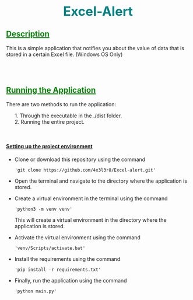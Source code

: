 <h1 align="center" style="color:teal; font-weight: bold; font-size:35px">Excel-Alert</h1>

<u><h2 style="color:green"> Description </h2></u>
This is a simple application that notifies you about the value of data that is stored in a certain Excel file. (Windows OS Only)

<br>
<br>

<u><h2 style="color:green"> Running the Application</h2></u>

There are two methods to run the application: <br>

<ol> 
    1. Through the executable in the ./dist folder. <br>
    2. Running the entire project. <br>

</ol>

<br>
<h4><u> Setting up the project environment</u></h4>

- Clone or download this repository using the command

  `'git clone https://github.com/4x3l3r8/Excel-alert.git'`

- Open the terminal and navigate to the directory where the application is stored.

- Create a virtual environment in the terminal using the command

  `'python3 -m venv venv'`

  This will create a virtual environment in the directory where the application is stored.

- Activate the virtual environment using the command

  `'venv/Scripts/activate.bat'`

- Install the requirements using the command

  `'pip install -r requirements.txt'`

- Finally, run the application using the command

  `'python main.py'`
